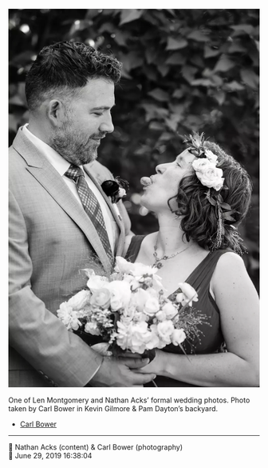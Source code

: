![One of Len Montgomery and Nathan Acks’ formal wedding photos](assets/4392d46e379434f4fea7e50e82e31161.webp)

One of Len Montgomery and Nathan Acks’ formal wedding photos. Photo taken by Carl Bower in Kevin Gilmore & Pam Dayton’s backyard.

* [Carl Bower](https://carlbowerphotos.com)

- - - -

<span aria-hidden="true">👥</span> Nathan Acks (content) & Carl Bower (photography)  
<span aria-hidden="true">📅</span> June 29, 2019 16:38:04
